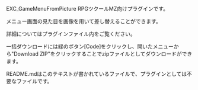 EXC_GameMenuFromPicture
RPGツクールMZ向けプラグインです。

メニュー画面の見た目を画像を用いて差し替えることができます。

詳細についてはプラグインファイル内をご覧ください。

一括ダウンロードには緑のボタン[Code]をクリックし、開いたメニューから"Download ZIP"をクリックすることでzipファイルとしてダウンロードができます。

README.mdはこのテキストが書かれているファイルで、プラグインとしては不要なファイルです。
